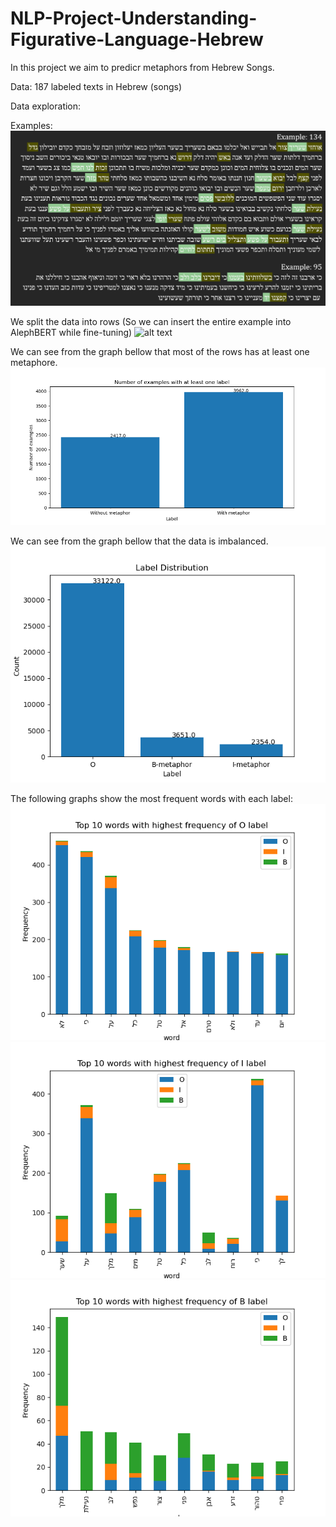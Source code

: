 # NLP-Project-Understanding-Figurative-Language-Hebrew

In this project we aim to predicr metaphors from Hebrew Songs.

Data:
187 labeled texts in Hebrew (songs)

Data exploration:

Examples:
![alt text](./DataExploration/Example_1.png)

We split the data into rows (So we can insert the entire example into AlephBERT while fine-tuning)
![alt text](./DataExploration/ExamppleSplit_2.png)

We can see from the graph bellow that most of the rows has at least one metaphore.
![alt text](./DataExploration/metaphorCount.png)

We can see from the graph bellow that the data is imbalanced.
![alt text](./DataExploration/LabelDistribution.png)

The following graphs show the most frequent words with each label:
![alt text](./DataExploration/OFreq.png)
![alt text](./DataExploration/IFreq.png)
![alt text](./DataExploration/BFreq.png)
